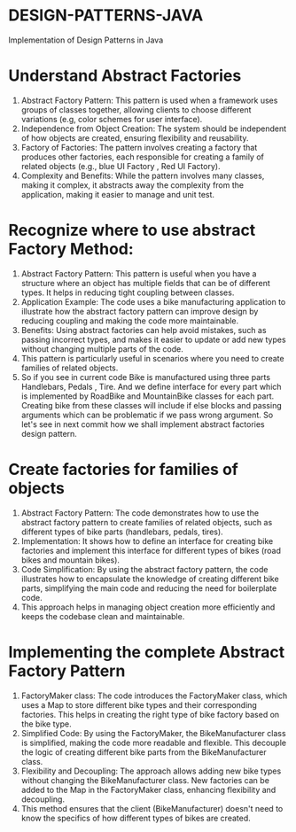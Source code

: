 # DESIGN-PATTERNS-JAVA
Implementation of Design Patterns in Java

# Understand Abstract Factories
1. Abstract Factory Pattern: This pattern is used when a framework uses groups of classes
together, allowing clients to choose different variations (e.g, color schemes for user
interface).
2. Independence from Object Creation: The system should be independent of how objects are 
created, ensuring flexibility and reusability.
3. Factory of Factories: The pattern involves creating a factory that produces other 
factories, each responsible for creating a family of related objects (e.g., blue UI Factory
, Red UI Factory).
4. Complexity and Benefits: While the pattern involves many classes, making it complex, it
abstracts away the complexity from the application, making it easier to manage and unit test.

# Recognize where to use abstract Factory Method:
1. Abstract Factory Pattern: This pattern is useful when you have a structure where an
object has multiple fields that can be of different types. It helps in reducing tight 
coupling between classes.
2. Application Example: The code uses a bike manufacturing application to illustrate how
the abstract factory pattern can improve design by reducing coupling and making the 
code more maintainable.
3. Benefits: Using abstract factories can help avoid mistakes, such as passing incorrect
types, and makes it easier to update or add new types without changing multiple parts of
the code.
4. This pattern is particularly useful in scenarios where you need to create families of
related objects.
5. So if you see in current code Bike is manufactured using three parts Handlebars, Pedals
, Tire. And we define interface for every part which is implemented by RoadBike and
MountainBike classes for each part. Creating bike from these classes will include if else
blocks and passing arguments which can be problematic if we pass wrong argument.
So let's see in next commit how we shall implement abstract factories design pattern.

# Create factories for families of objects
1. Abstract Factory Pattern: The code demonstrates how to use the abstract factory pattern
to create families of related objects, such as different types of bike parts (handlebars,
pedals, tires).
2. Implementation: It shows how to define an interface for creating bike factories and 
implement this interface for different types of bikes (road bikes and mountain bikes).
3. Code Simplification: By using the abstract factory pattern, the code illustrates how
to encapsulate the knowledge of creating different bike parts, simplifying the main code
and reducing the need for boilerplate code.
4. This approach helps in managing object creation more efficiently and keeps the codebase
clean and maintainable.

# Implementing the complete Abstract Factory Pattern
1. FactoryMaker class: The code introduces the FactoryMaker class, which uses a Map to store
different bike types and their corresponding factories. This helps in creating the right type
of bike factory based on the bike type.
2. Simplified Code: By using the FactoryMaker, the BikeManufacturer class is simplified, making
the code more readable and flexible. This decouple the logic of creating different bike parts
from the BikeManufacturer class.
3. Flexibility and Decoupling: The approach allows adding new bike types without changing the 
BikeManufacturer class. New factories can be added to the Map in the FactoryMaker class, 
enhancing flexibility and decoupling.
4. This method ensures that the client (BikeManufacturer) doesn't need to know the specifics of
how different types of bikes are created.